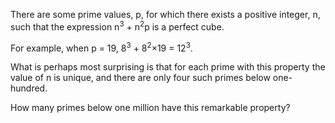 There are some prime values, p, for which there exists a positive integer, n, such that the expression n<sup>3</sup> + n<sup>2</sup>p is a perfect cube.

For example, when p = 19, 8<sup>3</sup> + 8<sup>2</sup>×19 = 12<sup>3</sup>.

What is perhaps most surprising is that for each prime with this property the value of n is unique, and there are only four such primes below one-hundred.

How many primes below one million have this remarkable property?